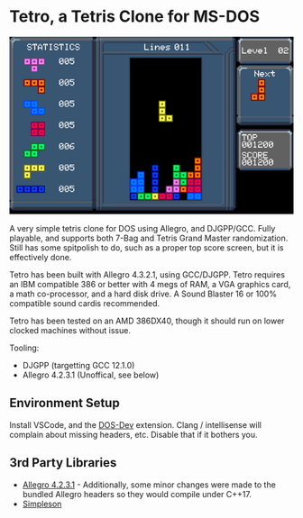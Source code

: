 # Tetro, a Tetris Clone for MS-DOS

![Untitled](https://github.com/ArtificialRaccoon/Tetris/blob/main/Screenshot.png)

A very simple tetris clone for DOS using Allegro, and DJGPP/GCC.  Fully playable,
and supports both 7-Bag and Tetris Grand Master randomization.  Still has some
spitpolish to do, such as a proper top score screen, but it is effectively done.

Tetro has been built with Allegro 4.3.2.1, using GCC/DJGPP. Tetro requires an 
IBM compatible 386 or better with 4 megs of RAM, a VGA graphics card, a math 
co-processor, and a hard disk drive. A Sound Blaster 16 or 100% compatible 
sound cardis recommended.

Tetro has been tested on an AMD 386DX40, though it should run on lower clocked 
machines without issue.  

Tooling:
- DJGPP (targetting GCC 12.1.0)
- Allegro 4.2.3.1 (Unoffical, see below)

## Environment Setup

Install VSCode, and the [DOS-Dev](https://marketplace.visualstudio.com/items?itemName=badlogicgames.dos-dev) extension.  Clang / intellisense will complain about missing headers, etc.  Disable that if it bothers you.

## 3rd Party Libraries

- [Allegro 4.2.3.1](https://github.com/ArtificialRaccoon/allegro-4.2-xc) - Additionally, some minor changes were made to the bundled Allegro headers so they would compile under C++17.
- [Simpleson](https://github.com/gregjesl/simpleson)
